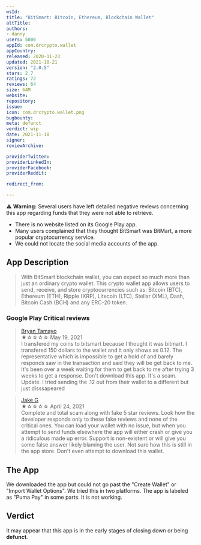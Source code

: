```yaml
---
wsId: 
title: "BitSmart: Bitcoin, Ethereum, Blockchain Wallet"
altTitle: 
authors:
- danny
users: 5000
appId: com.drcrypto.wallet
appCountry: 
released: 2020-11-23
updated: 2021-10-21
version: "2.0.5"
stars: 2.7
ratings: 72
reviews: 64
size: 64M
website: 
repository: 
issue: 
icon: com.drcrypto.wallet.png
bugbounty: 
meta: defunct
verdict: wip
date: 2021-11-10
signer: 
reviewArchive:

providerTwitter: 
providerLinkedIn: 
providerFacebook: 
providerReddit: 

redirect_from:

---
```


⚠️ **Warning:** Several users have left detailed negative reviews concerning this app regarding funds that they were not able to retrieve.

- There is no website listed on its Google Play app.
- Many users complained that they thought BitSmart was BitMart, a more popular cryptocurrency service.
- We could not locate the social media accounts of the app.

## App Description

> With BitSmart blockchain wallet, you can expect so much more than just an ordinary crypto wallet. This crypto wallet app allows users to send, receive, and store cryptocurrencies such as: Bitcoin (BTC), Ethereum (ETH), Ripple (XRP), Litecoin (LTC), Stellar (XML), Dash, Bitcoin Cash (BCH) and any ERC-20 token.

### Google Play Critical reviews

> [Bryan Tamayo](https://play.google.com/store/apps/details?id=com.drcrypto.wallet&reviewId=gp%3AAOqpTOEpjeQN8paomP5psStz_aPjWpPuM2jvqYFYdj-Xoez6NB3qoDp5tTwGJY5yHfXxFJlMLJFQ9tSJOWhbyCc)<br>
  ★☆☆☆☆ May 19, 2021 <br>
       I transfered my coins to bitsmart because I thought it was bitmart. I transfered 150 dollars to the wallet and it only shows as 0.12. The representative which is impossible to get a hold of and barely responds saw in the transaction and said they will be get back to me. It's been over a week waiting for them to get back to me after trying 3 weeks to get a response. Don't download this app. It's a scam. Update. I tried sending the .12 out from their wallet to a different but just disssapeared

> [Jake G](https://play.google.com/store/apps/details?id=com.drcrypto.wallet&reviewId=gp%3AAOqpTOGVq2WcV55W_vMKoa4RmN77IlRSzlGCRE02nL3Ro5di0nYrp6xkAJd1lyzM3BcZaceg9BtrRw3HEjCPCGw)<br>
  ★☆☆☆☆ April 24, 2021 <br>
       Complete and total scam along with fake 5 star reviews. Look how the developer responds only to these fake reviews and none of the critical ones. You can load your wallet with no issue, but when you attempt to send funds elsewhere the app will either crash or give you a ridiculous made up error. Support is non-existent or will give you some false answer likely blaming the user. Not sure how this is still in the app store. Don't even attempt to download this wallet.

## The App

We downloaded the app but could not go past the "Create Wallet" or "Import Wallet Options". We tried this in two platforms. The app is labeled as "Puma Pay" in some parts. It is not working.

## Verdict

It may appear that this app is in the early stages of closing down or being **defunct**.
